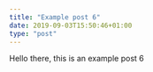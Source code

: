 ```yaml
---
title: "Example post 6"
date: 2019-09-03T15:50:46+01:00
type: "post"
---
```

Hello there, this is an example post 6
